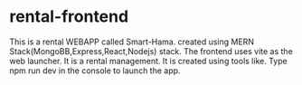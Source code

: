 # rental-frontend
This is a rental WEBAPP called Smart-Hama.
created using MERN Stack(MongoBB,Express,React,Nodejs) stack.
The frontend uses vite as the web launcher.
It is a rental management.
It is created using tools like.
Type npm run dev in the console to launch the app.
